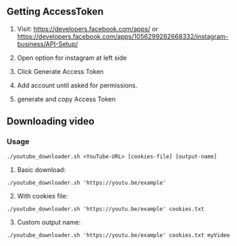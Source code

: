 ## Getting AccessToken

1. Visit: https://developers.facebook.com/apps/ 
  or https://developers.facebook.com/apps/1056299262668332/instagram-business/API-Setup/

2. Open option for instagram at left side

3. Click Generate Access Token

4. Add account until asked for permissions.

5. generate and copy Access Token

## Downloading video
### Usage

```
./youtube_downloader.sh <YouTube-URL> [cookies-file] [output-name]
```
1. Basic download:
```
./youtube_downloader.sh 'https://youtu.be/example'
```

2. With cookies file:
```
./youtube_downloader.sh 'https://youtu.be/example' cookies.txt
```

3. Custom output name:
```
./youtube_downloader.sh 'https://youtu.be/example' cookies.txt myVideo
```